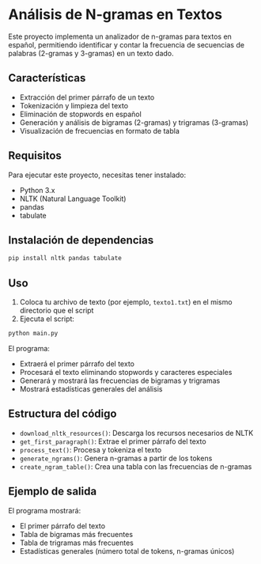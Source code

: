 # Análisis de N-gramas en Textos

Este proyecto implementa un analizador de n-gramas para textos en español, permitiendo identificar y contar la frecuencia de secuencias de palabras (2-gramas y 3-gramas) en un texto dado.

## Características

- Extracción del primer párrafo de un texto
- Tokenización y limpieza del texto
- Eliminación de stopwords en español
- Generación y análisis de bigramas (2-gramas) y trigramas (3-gramas)
- Visualización de frecuencias en formato de tabla

## Requisitos

Para ejecutar este proyecto, necesitas tener instalado:

- Python 3.x
- NLTK (Natural Language Toolkit)
- pandas
- tabulate

## Instalación de dependencias

```bash
pip install nltk pandas tabulate
```

## Uso

1. Coloca tu archivo de texto (por ejemplo, `texto1.txt`) en el mismo directorio que el script
2. Ejecuta el script:

```bash
python main.py
```

El programa:
- Extraerá el primer párrafo del texto
- Procesará el texto eliminando stopwords y caracteres especiales
- Generará y mostrará las frecuencias de bigramas y trigramas
- Mostrará estadísticas generales del análisis

## Estructura del código

- `download_nltk_resources()`: Descarga los recursos necesarios de NLTK
- `get_first_paragraph()`: Extrae el primer párrafo del texto
- `process_text()`: Procesa y tokeniza el texto
- `generate_ngrams()`: Genera n-gramas a partir de los tokens
- `create_ngram_table()`: Crea una tabla con las frecuencias de n-gramas

## Ejemplo de salida

El programa mostrará:
- El primer párrafo del texto
- Tabla de bigramas más frecuentes
- Tabla de trigramas más frecuentes
- Estadísticas generales (número total de tokens, n-gramas únicos) 